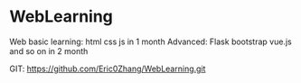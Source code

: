 # WebLearning
Web basic learning: html css js in 1 month 
Advanced: Flask bootstrap vue.js and so on in 2 month

GIT: https://github.com/Eric0Zhang/WebLearning.git

